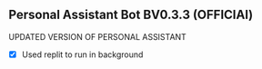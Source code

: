 ## Personal Assistant Bot BV0.3.3 (OFFICIAl)
UPDATED VERSION OF PERSONAL ASSISTANT
- [x] Used replit to run in background 